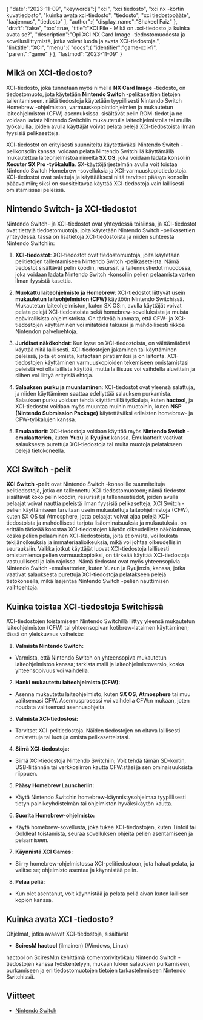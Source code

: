 {
   "date":"2023-11-09",
   "keywords":[
"xci",
"xci tiedosto",
"xci nx -kortin kuvatiedosto",
"kuinka avata xci-tiedosto",
"tiedosto",
"xci tiedostopääte",
"laajennus",
"tiedosto"
],
   "author":{
      "display_name":"Shakeel Faiz"
},
   "draft":"false",
   "toc":true,
   "title":"XCI File - Mikä on .xci-tiedosto ja kuinka avata se?",
   "description":"Opi XCI NX Card Image -tiedostomuodosta ja sovellusliittymistä, jotka voivat luoda ja avata XCI-tiedostoja.",
   "linktitle":"XCI",
   "menu":{
      "docs":{
         "identifier":"game-xci-fi",
         "parent":"game"
}
},
   "lastmod":"2023-11-09"
}

## Mikä on XCI-tiedosto?

XCI-tiedosto, joka tunnetaan myös nimellä **NX Card Image** -tiedosto, on tiedostomuoto, jota käytetään **Nintendo Switch** -pelikasettien tietojen tallentamiseen. näitä tiedostoja käytetään tyypillisesti Nintendo Switch Homebrew -ohjelmiston, varmuuskopiointiohjelmien ja mukautetun laiteohjelmiston (CFW) asennuksissa. sisältävät pelin ROM-tiedot ja ne voidaan ladata Nintendo Switchiin mukautetulla laiteohjelmistolla tai muilla työkaluilla, joiden avulla käyttäjät voivat pelata pelejä XCI-tiedostoista ilman fyysisiä pelikasetteja.

XCI-tiedostot on erityisesti suunniteltu käytettäväksi Nintendo Switch -pelikonsolin kanssa. voidaan pelata Nintendo Switchillä käyttämällä mukautettua laiteohjelmistoa nimeltä **SX OS**, joka voidaan ladata konsoliin **Xecuter SX Pro -työkalulla**. SX-käyttöjärjestelmän avulla voit toistaa Nintendo Switch Homebrew -sovelluksia ja XCI-varmuuskopiotiedostoja. XCI-tiedostot ovat salattuja ja käyttääksesi niitä tarvitset pääsyn konsolin pääavaimiin; siksi on suositeltavaa käyttää XCI-tiedostoja vain laillisesti omistamissasi peleissä.

## Nintendo Switch- ja XCI-tiedostot

Nintendo Switch- ja XCI-tiedostot ovat yhteydessä toisiinsa, ja XCI-tiedostot ovat tiettyjä tiedostomuotoja, joita käytetään Nintendo Switch -pelikasettien yhteydessä. tässä on lisätietoja XCI-tiedostoista ja niiden suhteesta Nintendo Switchiin:

1.  **XCI-tiedostot**: XCI-tiedostot ovat tiedostomuotoja, joita käytetään pelitietojen tallentamiseen Nintendo Switch -pelikaseteista. Nämä tiedostot sisältävät pelin koodin, resurssit ja tallennustiedot muodossa, joka voidaan ladata Nintendo Switch -konsoliin pelien pelaamista varten ilman fyysistä kasettia.
    
2.  **Muokattu laiteohjelmisto ja Homebrew**: XCI-tiedostot liittyvät usein **mukautetun laiteohjelmiston (CFW)** käyttöön Nintendo Switchissä. Mukautetun laiteohjelmiston, kuten SX OS:n, avulla käyttäjät voivat pelata pelejä XCI-tiedostoista sekä homebrew-sovelluksista ja muista epävirallisista ohjelmistoista. On tärkeää huomata, että CFW- ja XCI-tiedostojen käyttäminen voi mitätöidä takuusi ja mahdollisesti rikkoa Nintendon palveluehtoja.
    
3.  **Juridiset näkökohdat**: Kun kyse on XCI-tiedostoista, on välttämätöntä käyttää niitä laillisesti. XCI-tiedostojen jakaminen tai käyttäminen peleissä, joita et omista, katsotaan piratismiksi ja on laitonta. XCI-tiedostojen käyttäminen varmuuskopioiden tekemiseen omistamistasi peleistä voi olla laillista käyttöä, mutta laillisuus voi vaihdella alueittain ja siihen voi liittyä erityisiä ehtoja.
    
4.  **Salauksen purku ja muuntaminen**: XCI-tiedostot ovat yleensä salattuja, ja niiden käyttäminen saattaa edellyttää salauksen purkamista. Salauksen purku voidaan tehdä käyttämällä työkaluja, kuten **hactool**, ja XCI-tiedostot voidaan myös muuntaa muihin muotoihin, kuten **NSP (Nintendo Submission Package)** käytettäväksi erilaisten homebrew- ja CFW-työkalujen kanssa.
    
5.  **Emulaattorit**: XCI-tiedostoja voidaan käyttää myös **Nintendo Switch -emulaattorien**, kuten **Yuzu** ja **Ryujinx** kanssa. Emulaattorit vaativat salauksesta purettuja XCI-tiedostoja tai muita muotoja pelatakseen pelejä tietokoneella.

## XCI Switch -pelit

**XCI Switch -pelit** ovat Nintendo Switch -konsolille suunniteltuja pelitiedostoja, jotka on tallennettu XCI-tiedostomuotoon; nämä tiedostot sisältävät koko pelin koodin, resurssit ja tallennustiedot, joiden avulla pelaajat voivat nauttia peleistä ilman fyysisiä pelikasetteja; XCI Switch -pelien käyttämiseen tarvitaan usein mukautettuja laiteohjelmistoja (CFW), kuten SX OS tai Atmosphere, jotta pelaajat voivat ajaa pelejä XCI-tiedostoista ja mahdollisesti tarjota lisäominaisuuksia ja mukautuksia. on erittäin tärkeää korostaa XCI-tiedostojen käytön oikeudellista näkökulmaa, koska pelien pelaaminen XCI-tiedostoista, joita et omista, voi loukata tekijänoikeuksia ja immateriaalioikeuksia, mikä voi johtaa oikeudellisiin seurauksiin. Vaikka jotkut käyttäjät luovat XCI-tiedostoja laillisesti omistamiensa pelien varmuuskopioiksi, on tärkeää käyttää XCI-tiedostoja vastuullisesti ja lain rajoissa. Nämä tiedostot ovat myös yhteensopivia Nintendo Switch -emulaattorien, kuten Yuzun ja Ryujinxin, kanssa, jotka vaativat salauksesta purettuja XCI-tiedostoja pelatakseen pelejä tietokoneella, mikä laajentaa Nintendo Switch -pelien nauttimisen vaihtoehtoja.

## Kuinka toistaa XCI-tiedostoja Switchissä

XCI-tiedostojen toistamiseen Nintendo Switchillä liittyy yleensä mukautetun laiteohjelmiston (CFW) tai yhteensopivan kotibrew-lataimen käyttäminen; tässä on yleiskuvaus vaiheista:

1.  **Valmista Nintendo Switch:**
    
- Varmista, että Nintendo Switch on yhteensopiva mukautetun laiteohjelmiston kanssa; tarkista malli ja laiteohjelmistoversio, koska yhteensopivuus voi vaihdella.
2.  **Hanki mukautettu laiteohjelmisto (CFW):**
    
- Asenna mukautettu laiteohjelmisto, kuten **SX OS**, **Atmosphere** tai muu valitsemasi CFW. Asennusprosessi voi vaihdella CFW:n mukaan, joten noudata valitsemasi asennusohjeita.
3.  **Valmista XCI-tiedostosi:**
    
- Tarvitset XCI-pelitiedostoja. Näiden tiedostojen on oltava laillisesti omistettuja tai luotuja omista pelikasetteistasi.
4.  **Siirrä XCI-tiedostoja:**
    
- Siirrä XCI-tiedostoja Nintendo Switchiin; Voit tehdä tämän SD-kortin, USB-liitännän tai verkkosiirron kautta CFW:stäsi ja sen ominaisuuksista riippuen.
5.  **Pääsy Homebrew Launcheriin:**
    
- Käytä Nintendo Switchin homebrew-käynnistysohjelmaa tyypillisesti tietyn painikeyhdistelmän tai ohjelmiston hyväksikäytön kautta.
6.  **Suorita Homebrew-ohjelmisto:**
    
- Käytä homebrew-sovellusta, joka tukee XCI-tiedostojen, kuten Tinfoil tai Goldleaf toistamista, seuraa sovelluksen ohjeita pelien asentamiseen ja pelaamiseen.
7.  **Käynnistä XCI Games:**
    
- Siirry homebrew-ohjelmistossa XCI-pelitiedostoon, jota haluat pelata, ja valitse se; ohjelmisto asentaa ja käynnistää pelin.
8.  **Pelaa peliä:**
    
- Kun olet asentanut, voit käynnistää ja pelata peliä aivan kuten laillisen kopion kanssa.

## Kuinka avata XCI -tiedosto?

Ohjelmat, jotka avaavat XCI-tiedostoja, sisältävät

- **SciresM hactool** (ilmainen) (Windows, Linux)

hactool on SciresM:n kehittämä komentorivityökalu Nintendo Switch -tiedostojen kanssa työskentelyyn, mukaan lukien salauksen purkamiseen, purkamiseen ja eri tiedostomuotojen tietojen tarkastelemiseen Nintendo Switchissä.

## Viitteet
* [Nintendo Switch](https://en.wikipedia.org/wiki/Nintendo_Switch)

